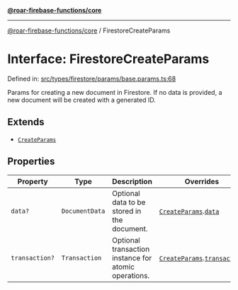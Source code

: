 [**@roar-firebase-functions/core**](../README.md)

---

[@roar-firebase-functions/core](../README.md) / FirestoreCreateParams

# Interface: FirestoreCreateParams

Defined in: [src/types/firestore/params/base.params.ts:68](src/src/types/firestore/params/base.params.ts#68)

Params for creating a new document in Firestore.
If no data is provided, a new document will be created with a generated ID.

## Extends

- [`CreateParams`](CreateParams.md)

## Properties

| Property                                | Type           | Description                                          | Overrides                                                                      | Defined in                                                                                       |
| --------------------------------------- | -------------- | ---------------------------------------------------- | ------------------------------------------------------------------------------ | ------------------------------------------------------------------------------------------------ |
| <a id="data"></a> `data?`               | `DocumentData` | Optional data to be stored in the document.          | [`CreateParams`](CreateParams.md).[`data`](CreateParams.md#data)               | [src/types/firestore/params/base.params.ts:70](src/src/types/firestore/params/base.params.ts#70) |
| <a id="transaction"></a> `transaction?` | `Transaction`  | Optional transaction instance for atomic operations. | [`CreateParams`](CreateParams.md).[`transaction`](CreateParams.md#transaction) | [src/types/firestore/params/base.params.ts:73](src/src/types/firestore/params/base.params.ts#73) |
